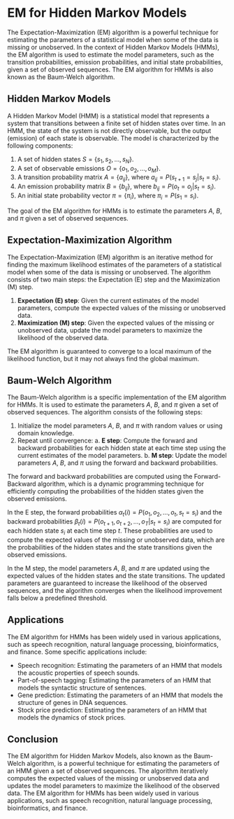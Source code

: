 # EM for Hidden Markov Models

The Expectation-Maximization (EM) algorithm is a powerful technique for estimating the parameters of a statistical model when some of the data is missing or unobserved. In the context of Hidden Markov Models (HMMs), the EM algorithm is used to estimate the model parameters, such as the transition probabilities, emission probabilities, and initial state probabilities, given a set of observed sequences. The EM algorithm for HMMs is also known as the Baum-Welch algorithm.

## Hidden Markov Models

A Hidden Markov Model (HMM) is a statistical model that represents a system that transitions between a finite set of hidden states over time. In an HMM, the state of the system is not directly observable, but the output (emission) of each state is observable. The model is characterized by the following components:

1. A set of hidden states $S = \{s_1, s_2, \dots, s_N\}$.
2. A set of observable emissions $O = \{o_1, o_2, \dots, o_M\}$.
3. A transition probability matrix $A = \{a_{ij}\}$, where $a_{ij} = P(s_{t+1} = s_j | s_t = s_i)$.
4. An emission probability matrix $B = \{b_{ij}\}$, where $b_{ij} = P(o_t = o_j | s_t = s_i)$.
5. An initial state probability vector $\pi = \{\pi_i\}$, where $\pi_i = P(s_1 = s_i)$.

The goal of the EM algorithm for HMMs is to estimate the parameters $A$, $B$, and $\pi$ given a set of observed sequences.

## Expectation-Maximization Algorithm

The Expectation-Maximization (EM) algorithm is an iterative method for finding the maximum likelihood estimates of the parameters of a statistical model when some of the data is missing or unobserved. The algorithm consists of two main steps: the Expectation (E) step and the Maximization (M) step.

1. **Expectation (E) step**: Given the current estimates of the model parameters, compute the expected values of the missing or unobserved data.
2. **Maximization (M) step**: Given the expected values of the missing or unobserved data, update the model parameters to maximize the likelihood of the observed data.

The EM algorithm is guaranteed to converge to a local maximum of the likelihood function, but it may not always find the global maximum.

## Baum-Welch Algorithm

The Baum-Welch algorithm is a specific implementation of the EM algorithm for HMMs. It is used to estimate the parameters $A$, $B$, and $\pi$ given a set of observed sequences. The algorithm consists of the following steps:

1. Initialize the model parameters $A$, $B$, and $\pi$ with random values or using domain knowledge.
2. Repeat until convergence:
    a. **E step**: Compute the forward and backward probabilities for each hidden state at each time step using the current estimates of the model parameters.
    b. **M step**: Update the model parameters $A$, $B$, and $\pi$ using the forward and backward probabilities.

The forward and backward probabilities are computed using the Forward-Backward algorithm, which is a dynamic programming technique for efficiently computing the probabilities of the hidden states given the observed emissions.

In the E step, the forward probabilities $\alpha_t(i) = P(o_1, o_2, \dots, o_t, s_t = s_i)$ and the backward probabilities $\beta_t(i) = P(o_{t+1}, o_{t+2}, \dots, o_T | s_t = s_i)$ are computed for each hidden state $s_i$ at each time step $t$. These probabilities are used to compute the expected values of the missing or unobserved data, which are the probabilities of the hidden states and the state transitions given the observed emissions.

In the M step, the model parameters $A$, $B$, and $\pi$ are updated using the expected values of the hidden states and the state transitions. The updated parameters are guaranteed to increase the likelihood of the observed sequences, and the algorithm converges when the likelihood improvement falls below a predefined threshold.

## Applications

The EM algorithm for HMMs has been widely used in various applications, such as speech recognition, natural language processing, bioinformatics, and finance. Some specific applications include:

- Speech recognition: Estimating the parameters of an HMM that models the acoustic properties of speech sounds.
- Part-of-speech tagging: Estimating the parameters of an HMM that models the syntactic structure of sentences.
- Gene prediction: Estimating the parameters of an HMM that models the structure of genes in DNA sequences.
- Stock price prediction: Estimating the parameters of an HMM that models the dynamics of stock prices.

## Conclusion

The EM algorithm for Hidden Markov Models, also known as the Baum-Welch algorithm, is a powerful technique for estimating the parameters of an HMM given a set of observed sequences. The algorithm iteratively computes the expected values of the missing or unobserved data and updates the model parameters to maximize the likelihood of the observed data. The EM algorithm for HMMs has been widely used in various applications, such as speech recognition, natural language processing, bioinformatics, and finance.
